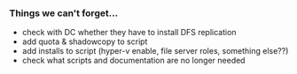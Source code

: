 ### Things we can't forget...

- check with DC whether they have to install DFS replication
- add quota & shadowcopy to script
- add installs to script (hyper-v enable, file server roles, something else??)
- check what scripts and documentation are no longer needed
